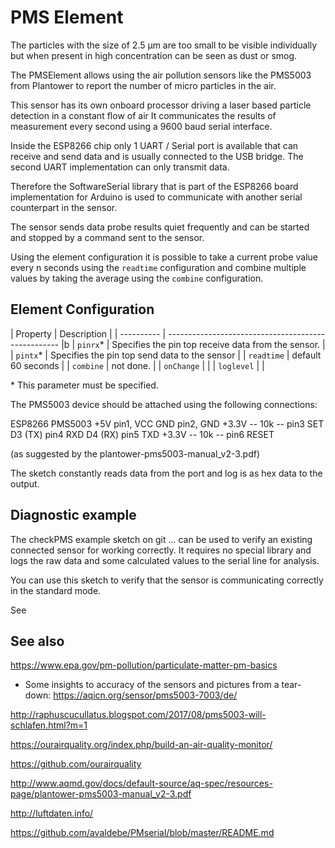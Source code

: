 # PMS Element

The particles with the size of 2.5 µm are too small to be visible individually but when present in high concentration can be seen as dust or smog.

The PMSElement allows using the air pollution sensors like the PMS5003 from Plantower to report the number of micro particles in the air.

This sensor has its own onboard processor driving a laser based particle detection in a constant flow of air
It communicates the results of measurement every second using a 9600 baud serial interface.

Inside the ESP8266 chip only 1 UART / Serial port is available that can receive and send data and is usually connected to the USB bridge. The second UART
implementation can only transmit data.

Therefore the SoftwareSerial library that is part of the ESP8266 board implementation for Arduino is used to communicate with another serial
counterpart in the sensor.

The sensor sends data probe results quiet frequently and can be started and stopped by a command sent to the sensor.

Using the element configuration it is possible to take a current probe value every n seconds using the `readtime` configuration and combine multiple values by taking the average using the `combine` configuration.

## Element Configuration

| Property   | Description                                         |
| ---------- | --------------------------------------------------- |b
| `pinrx`\*  | Specifies the pin top receive data from the sensor. |
| `pintx`\*  | Specifies the pin top send data to the sensor       |
| `readtime` | default 60 seconds                                  |
| `combine` | not done.                                  |
| `onChange`  |                                            |
| `loglevel`  |                                            |

\* This parameter must be specified.



The PMS5003 device should be attached using the following connections:

ESP8266         PMS5003
+5V             pin1, VCC
GND             pin2, GND
+3.3V -- 10k -- pin3 SET
D3 (TX)         pin4 RXD
D4 (RX)         pin5 TXD
+3.3V -- 10k -- pin6 RESET

(as suggested by the plantower-pms5003-manual_v2-3.pdf)


The sketch constantly reads data from the port and log is as hex data to the
output.

## Diagnostic example

The checkPMS example sketch on git ... can be used to verify an existing connected sensor for working correctly.
It requires no special library and logs the raw data and some calculated values to the serial line for analysis.

You can use this sketch to verify that the sensor is communicating correctly in the standard mode.

See 





## See also

https://www.epa.gov/pm-pollution/particulate-matter-pm-basics

* Some insights to accuracy of the sensors and pictures from a tear-down: 
https://aqicn.org/sensor/pms5003-7003/de/

http://raphuscucullatus.blogspot.com/2017/08/pms5003-will-schlafen.html?m=1

https://ourairquality.org/index.php/build-an-air-quality-monitor/

https://github.com/ourairquality

http://www.aqmd.gov/docs/default-source/aq-spec/resources-page/plantower-pms5003-manual_v2-3.pdf

http://luftdaten.info/

https://github.com/avaldebe/PMserial/blob/master/README.md